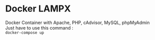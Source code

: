 # Docker LAMPX

Docker Container with Apache, PHP, cAdvisor, MySQL, phpMyAdmin  
Just have to use this command :  
``docker-compose up``